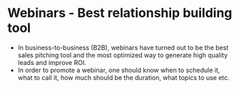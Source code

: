 # Webinars - Best relationship building tool
* In business-to-business (B2B), webinars have turned out to be the best sales pitching tool and the most optimized way to generate high quality leads and improve ROI.
* In order to promote a webinar, one should know when to schedule it, what to call it, how much should be the duration, what topics to use etc.
